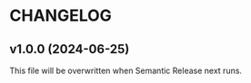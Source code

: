 # CHANGELOG



## v1.0.0 (2024-06-25)
This file will be overwritten when Semantic Release next runs.
